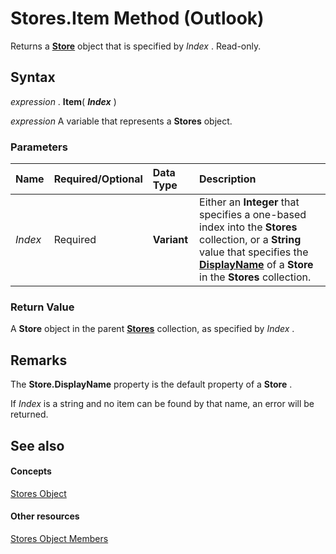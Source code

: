 
# Stores.Item Method (Outlook)

Returns a  **[Store](1eb22fe9-8849-7476-5388-2515b48591b9.md)** object that is specified by _Index_ . Read-only.


## Syntax

 _expression_ . **Item**( **_Index_** )

 _expression_ A variable that represents a **Stores** object.


### Parameters



|**Name**|**Required/Optional**|**Data Type**|**Description**|
|:-----|:-----|:-----|:-----|
| _Index_|Required| **Variant**|Either an  **Integer** that specifies a one-based index into the **Stores** collection, or a **String** value that specifies the **[DisplayName](785ec583-3553-6002-41b6-d0c6d0028b5a.md)** of a **Store** in the **Stores** collection.|

### Return Value

A  **Store** object in the parent **[Stores](8915a8e4-9c22-21d5-c492-051d393ce5f7.md)** collection, as specified by _Index_ .


## Remarks

The  **Store.DisplayName** property is the default property of a **Store** .

If  _Index_ is a string and no item can be found by that name, an error will be returned.


## See also


#### Concepts


[Stores Object](8915a8e4-9c22-21d5-c492-051d393ce5f7.md)
#### Other resources


[Stores Object Members](f3fec99a-54b2-c13e-d96a-c8c5e2429f99.md)
